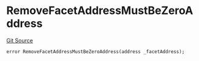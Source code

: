 # RemoveFacetAddressMustBeZeroAddress
[Git Source](https://github.com/thrackle-io/tron/blob/d9139140f50076b996b790d1128c5e2182de1d13/src/client/token/handler/diamond/HandlerDiamondLib.sol)


```solidity
error RemoveFacetAddressMustBeZeroAddress(address _facetAddress);
```

